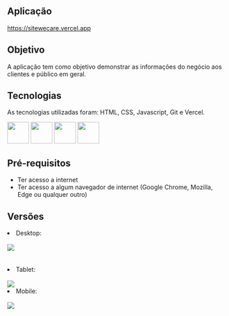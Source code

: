 ## Aplicação
https://sitewecare.vercel.app

## Objetivo
<p>A aplicação tem como objetivo demonstrar as informações do negócio aos clientes e público em geral.</p>

## Tecnologias
As tecnologias utilizadas foram: HTML, CSS, Javascript, Git e Vercel.
<div display: "flex" justify-content="center">
  <img width="50px" src="https://cdn.jsdelivr.net/gh/devicons/devicon@latest/icons/html5/html5-original.svg"/>
  <img width="50px" src="https://cdn.jsdelivr.net/gh/devicons/devicon@latest/icons/css3/css3-original.svg"/>
  <img width="50px" src="https://cdn.jsdelivr.net/gh/devicons/devicon@latest/icons/git/git-original.svg"/>        
  <img width="50px" src="https://cdn.jsdelivr.net/gh/devicons/devicon@latest/icons/vercel/vercel-original.svg"/>
</div>

## Pré-requisitos
<ul>
  <li>Ter acesso a internet</li>
  <li>Ter acesso a algum navegador de internet (Google Chrome, Mozilla, Edge ou qualquer outro)</li>
</ul>

## Versões
<div>
  <li>Desktop:</li> <br>
  <img src="https://github.com/tiagorodri-dev/site-veterinaria/assets/68871083/8eeec0a6-0852-46b0-be6f-8de3550329b6"><br><br><br>

  <li>Tablet:</li> <br>
  <img src="https://github.com/tiagorodri-dev/site-veterinaria/assets/68871083/0846d1b0-b2ae-4c0a-a8c1-7e899be60eb6">

  <li>Mobile:</li> <br>
  <img src="https://github.com/tiagorodri-dev/site-veterinaria/assets/68871083/3dc25635-cb4a-40d5-a891-53a327955fbf"><br><br><br>
</div>


